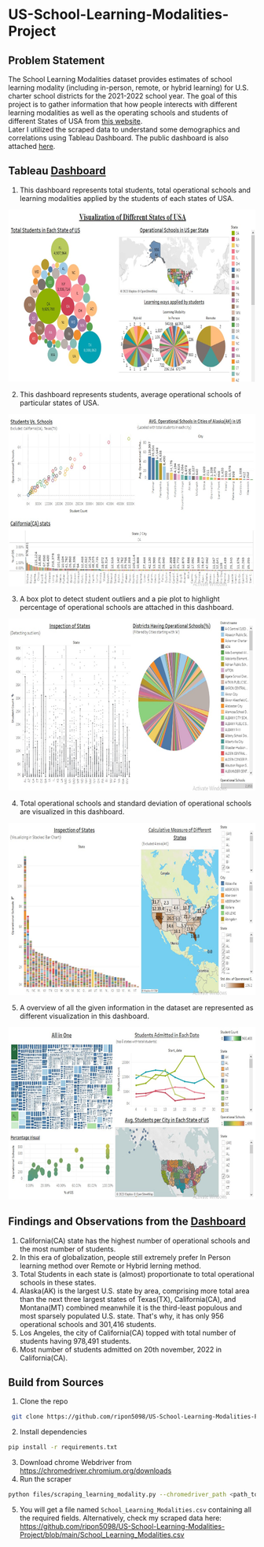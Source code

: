 # US-School-Learning-Modalities-Project

## Problem Statement

The School Learning Modalities dataset provides estimates of school learning modality (including in-person, remote, or hybrid learning) for U.S. charter school districts for the 2021-2022 school year. The goal of this project is to gather information that how people interects with different learning modalities as well as the operating schools and students of different States of USA from [this website](https://healthdata.gov/National/School-Learning-Modalities-2021-2022/aitj-yx37).<br/>
Later I utilized the scraped data to understand some demographics and correlations using Tableau Dashboard.
The public dashboard is also attached [here](https://public.tableau.com/app/profile/minhaj.uddin4733/viz/USASchoolLearningModalitiesDataVisualization/PrimaryVisualizations).

## Tableau [Dashboard](https://public.tableau.com/app/profile/minhaj.uddin4733/viz/USASchoolLearningModalitiesDataVisualization/PrimaryVisualizations)

1. This dashboard represents total students, total operational schools and learning modalities applied by the students of each states of USA.<br/>
<img src = "dashboard_images\primary_viz.jpg" width="700" height="350">

2. This dashboard represents students, average operational schools of particular states of USA.<br/>
<img src = "dashboard_images\selective_viz.jpg" width="700" height="350">

3. A box plot to detect student outliers and a pie plot to highlight percentage of operational schools are attached in this dashboard.<br/>
<img src = "dashboard_images\calculative_viz.jpg" width="700" height="350">

4. Total operational schools and standard deviation of operational schools are visualized in this dashboard.<br/>
<img src = "dashboard_images\calculative_viz2.jpg" width="700" height="350">

5. A overview of all the given information in the dataset are represented as different visualization in this dashboard.<br/>
<img src = "dashboard_images\overview.jpg" width="700" height="350">

## Findings and Observations from the [Dashboard](https://public.tableau.com/app/profile/minhaj.uddin4733/viz/USASchoolLearningModalitiesDataVisualization/PrimaryVisualizations)

1. California(CA) state has the highest number of operational schools and the most number of students.
2. In this era of globalization, people still extremely prefer In Person learning method over Remote or Hybrid lerning method.
3. Total Students in each state is (almost) proportionate to total operational schools in these states.
4. Alaska(AK) is the largest U.S. state by area, comprising more total area than the next three largest states of Texas(TX), California(CA), and Montana(MT) combined meanwhile it is the third-least populous and most sparsely populated U.S. state. That's why, it has only 956 operational schools and 301,416 students.
5. Los Angeles, the city of California(CA) topped with total number of students having 978,491 students.
6. Most number of students admitted on 20th november, 2022 in California(CA).

## Build from Sources

1. Clone the repo

```bash
 git clone https://github.com/ripon5098/US-School-Learning-Modalities-Project.git
 ```

2. Install dependencies

```bash
pip install -r requirements.txt
```

3. Download chrome Webdriver from <https://chromedriver.chromium.org/downloads>
4. Run the scraper

```bash
python files/scraping_learning_modality.py --chromedriver_path <path_to_chromedriver>
```

5. You will get a file named `School_Learning_Modalities.csv` containing all the required fields.
Alternatively, check my scraped data here: <https://github.com/ripon5098/US-School-Learning-Modalities-Project/blob/main/School_Learning_Modalities.csv>

